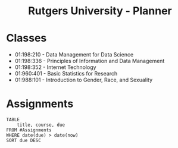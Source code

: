 <center> <h1>Rutgers University - Planner</h1> </center>


# Classes
- 01:198:210 - Data Management for Data Science
- 01:198:336 - Principles of Information and Data Management
- 01:198:352 - Internet Technology
- 01:960:401 - Basic Statistics for Research
- 01:988:101 - Introduction to Gender, Race, and Sexuality

# Assignments
```dataview
TABLE
	title, course, due
FROM #Assignments 
WHERE date(due) > date(now)
SORT due DESC
```





